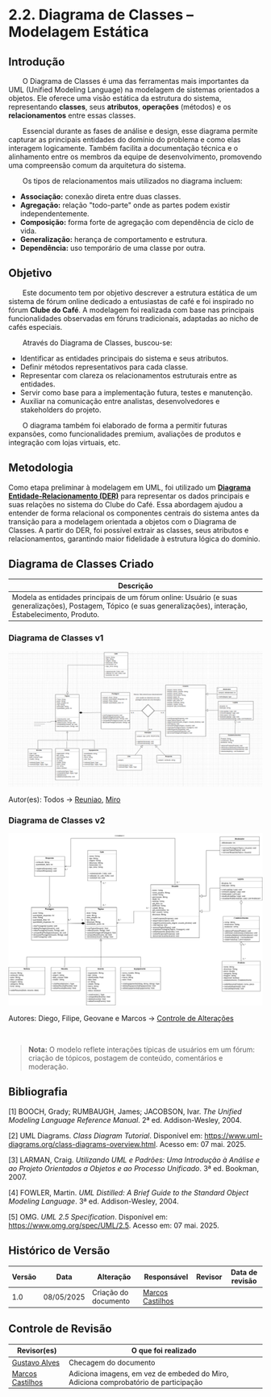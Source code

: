 # 2.2. Diagrama de Classes – Modelagem Estática

## Introdução

  O Diagrama de Classes é uma das ferramentas mais importantes da UML (Unified Modeling Language) na modelagem de sistemas orientados a objetos. Ele oferece uma visão estática da estrutura do sistema, representando **classes**, seus **atributos**, **operações** (métodos) e os **relacionamentos** entre essas classes.

  Essencial durante as fases de análise e design, esse diagrama permite capturar as principais entidades do domínio do problema e como elas interagem logicamente. Também facilita a documentação técnica e o alinhamento entre os membros da equipe de desenvolvimento, promovendo uma compreensão comum da arquitetura do sistema.

  Os tipos de relacionamentos mais utilizados no diagrama incluem:
- **Associação:** conexão direta entre duas classes.
- **Agregação:** relação "todo-parte" onde as partes podem existir independentemente.
- **Composição:** forma forte de agregação com dependência de ciclo de vida.
- **Generalização:** herança de comportamento e estrutura.
- **Dependência:** uso temporário de uma classe por outra.

## Objetivo

  Este documento tem por objetivo descrever a estrutura estática de um sistema de fórum online dedicado a entusiastas de café e foi inspirado no fórum **Clube do Café**. A modelagem foi realizada com base nas principais funcionalidades observadas em fóruns tradicionais, adaptadas ao nicho de cafés especiais.

  Através do Diagrama de Classes, buscou-se:
- Identificar as entidades principais do sistema e seus atributos.
- Definir métodos representativos para cada classe.
- Representar com clareza os relacionamentos estruturais entre as entidades.
- Servir como base para a implementação futura, testes e manutenção.
- Auxiliar na comunicação entre analistas, desenvolvedores e stakeholders do projeto.

  O diagrama também foi elaborado de forma a permitir futuras expansões, como funcionalidades premium, avaliações de produtos e integração com lojas virtuais, etc.

## Metodologia

Como etapa preliminar à modelagem em UML, foi utilizado um **[Diagrama Entidade-Relacionamento (DER)](docs/Modelagem/extras/DER)** para representar os dados principais e suas relações no sistema do Clube do Café. Essa abordagem ajudou a entender de forma relacional os componentes centrais do sistema antes da transição para a modelagem orientada a objetos com o Diagrama de Classes. A partir do DER, foi possível extrair as classes, seus atributos e relacionamentos, garantindo maior fidelidade à estrutura lógica do domínio.


## Diagrama de Classes Criado

| Descrição |                                                 
|-------------------------|
 Modela as entidades principais de um fórum online: Usuário (e suas generalizações), Postagem, Tópico (e suas generalizações), interação, Estabelecimento, Produto.   |

### Diagrama de Classes v1
![DClassesv1.png](docs/Modelagem/foco1/DClassesv1.png)

Autor(es): Todos -> [Reuniao](https://unbbr.sharepoint.com/sites/ArquiteturaeDesenhodeSoftwareGrupo06539/_layouts/15/stream.aspx?id=%2Fsites%2FArquiteturaeDesenhodeSoftwareGrupo06539%2FDocumentos%20Compartilhados%2FGeneral%2FRecordings%2FReuni%C3%A3o%201%20%2D%20Entrega%202%2D20250423%5F202324%2DGrava%C3%A7%C3%A3o%20de%20Reuni%C3%A3o%2Emp4&referrer=StreamWebApp%2EWeb&referrerScenario=AddressBarCopied%2Eview%2E73a2295e%2D003e%2D472c%2Da1c7%2Daf71082aabec),
[Miro](https://miro.com/app/board/uXjVI-wy_ZU=/)
<br>

### Diagrama de Classes v2
![DiagramadeClassesv2.1.png](docs/Modelagem/foco1/DiagramadeClassesv2.1.png)

Autores: Diego, Filipe, Geovane e Marcos -> [Controle de Alterações](https://docs.google.com/document/d/1WFo5gpV-1ITkQbm1IdCX4Di81Zo16eXnvoJGotP5rVo/edit?usp=sharing)

<br>

> **Nota:** O modelo reflete interações típicas de usuários em um fórum: criação de tópicos, postagem de conteúdo, comentários e moderação.


## Bibliografia

[1] BOOCH, Grady; RUMBAUGH, James; JACOBSON, Ivar. *The Unified Modeling Language Reference Manual*. 2ª ed. Addison-Wesley, 2004.

[2] UML Diagrams. *Class Diagram Tutorial*. Disponível em: https://www.uml-diagrams.org/class-diagrams-overview.html. Acesso em: 07 mai. 2025.

[3] LARMAN, Craig. *Utilizando UML e Padrões: Uma Introdução à Análise e ao Projeto Orientados a Objetos e ao Processo Unificado*. 3ª ed. Bookman, 2007.

[4] FOWLER, Martin. *UML Distilled: A Brief Guide to the Standard Object Modeling Language*. 3ª ed. Addison-Wesley, 2004.

[5] OMG. *UML 2.5 Specification*. Disponível em: https://www.omg.org/spec/UML/2.5. Acesso em: 07 mai. 2025.

## Histórico de Versão

| Versão | Data       | Alteração                     | Responsável     | Revisor           | Data de revisão |
|--------|------------|-------------------------------|------------------|-------------------|------------------|
| 1.0    | 08/05/2025 | Criação do documento          | [Marcos Castilhos](https://github.com/Marcosatc147)  |    |      |

## Controle de Revisão

| Revisor(es)      | O que foi realizado                                  |
|------------------|------------------------------------------------------|
| [Gustavo Alves](https://github.com/gustaallves) | Checagem do documento  |
| [Marcos Castilhos](https://github.com/Marcosatc147) | Adiciona imagens, em vez de embeded do Miro, Adiciona comprobatório de participação |
